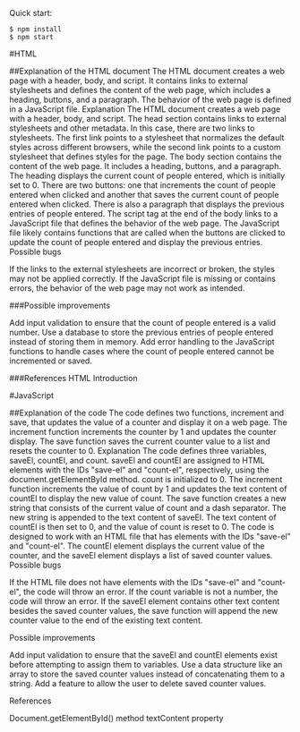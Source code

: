 Quick start:

```
$ npm install
$ npm start
````
#HTML

##Explanation of the HTML document
The HTML document creates a web page with a header, body, and script. It contains links to external stylesheets and 
defines the content of the web page, which includes a heading, buttons, and a paragraph. The behavior of the web page is 
defined in a JavaScript file.
Explanation
The HTML document creates a web page with a header, body, and script. The head section contains links to external 
stylesheets and other metadata. In this case, there are two links to stylesheets. The first link points to a 
stylesheet that normalizes the default styles across different browsers, while the second link points to a custom 
stylesheet that defines styles for the page.
The body section contains the content of the web page. It includes a heading, buttons, and a paragraph. The heading 
displays the current count of people entered, which is initially set to 0. There are two buttons: one that increments 
the count of people entered when clicked and another that saves the current count of people entered when clicked. 
There is also a paragraph that displays the previous entries of people entered.
The script tag at the end of the body links to a JavaScript file that defines the behavior of the web page. The 
JavaScript file likely contains functions that are called when the buttons are clicked to update the count of people 
entered and display the previous entries.
Possible bugs

If the links to the external stylesheets are incorrect or broken, the styles may not be applied correctly.
If the JavaScript file is missing or contains errors, the behavior of the web page may not work as intended.

###Possible improvements

Add input validation to ensure that the count of people entered is a valid number.
Use a database to store the previous entries of people entered instead of storing them in memory.
Add error handling to the JavaScript functions to handle cases where the count of people entered cannot be incremented 
or saved.

###References
HTML Introduction

#JavaScript

##Explanation of the code
The code defines two functions, increment and save, that updates the value of a counter and display it on a web page. 
The increment function increments the counter by 1 and updates the counter display. The save function saves the current 
counter value to a list and resets the counter to 0.
Explanation
The code defines three variables, saveEl, countEl, and count. saveEl and countEl are assigned to HTML elements 
with the IDs "save-el" and "count-el", respectively, using the document.getElementById method. count is initialized to 0.
The increment function increments the value of count by 1 and updates the text content of countEl to display the new 
value of count.
The save function creates a new string that consists of the current value of count and a dash separator. The new string 
is appended to the text content of saveEl. The text content of countEl is then set to 0, and the value of count is 
reset to 0.
The code is designed to work with an HTML file that has elements with the IDs "save-el" and "count-el". The countEl element 
displays the current value of the counter, and the saveEl element displays a list of saved counter values.
Possible bugs

If the HTML file does not have elements with the IDs "save-el" and "count-el", the code will throw an error.
If the count variable is not a number, the code will throw an error.
If the saveEl element contains other text content besides the saved counter values, the save function will append 
the new counter value to the end of the existing text content.

Possible improvements

Add input validation to ensure that the saveEl and countEl elements exist before attempting to assign them to 
variables.
Use a data structure like an array to store the saved counter values instead of concatenating them to a string.
Add a feature to allow the user to delete saved counter values.

References

Document.getElementById() method
textContent property

